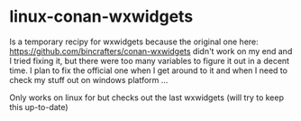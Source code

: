 # linux-conan-wxwidgets

Is a temporary recipy for wxwidgets because the original one here: https://github.com/bincrafters/conan-wxwidgets didn't work on my end and I tried fixing it, but there were too many variables to figure it out in a decent time. 
I plan to fix the official one when I get around to it and when I need to check my stuff out on windows platform ... 

Only works on linux for but checks out the last wxwidgets (will try to keep this up-to-date)
